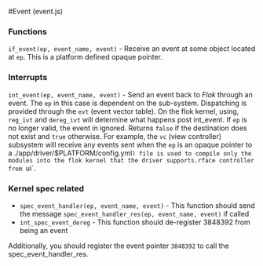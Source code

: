 #Event (event.js)

### Functions
`if_event(ep, event_name, event)` - Receive an event at some object located at `ep`.  This is a platform defined opaque pointer.

### Interrupts
`int_event(ep, event_name, event)` - Send an event back to *Flok* through an event. The `ep` in this case is dependent on the sub-system. Dispatching is provided through the `evt` (event vector table). On the flok kernel, using, `reg_ivt` and `dereg_ivt` will determine what happens post int_event.  If `ep` is no longer valid, the event in ignored. Returns `false` if the destination does not exist and `true` otherwise.
For example, the `vc` (view controller) subsystem will receive any events sent when the `ep` is an opaque pointer to a
./app/driver/$PLATFORM/config.yml`)
file is used to compile only the modules into the flok kernel that the driver supports.rface controller from `ui`.

### Kernel spec related
  * `spec_event_handler(ep, event_name, event)` - This function should send the message `spec_event_handler_res(ep, event_name, event)` if called
  * `int_spec_event_dereg` - This function should de-register 3848392 from being an event 

Additionally, you should register the event pointer `3848392` to call the spec_event_handler_res.
